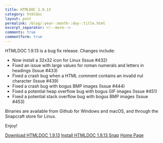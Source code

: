 ```yaml
---
title: HTMLDOC 1.9.13
category: htmldoc
layout: post
permalink: /blog/:year-:month-:day-:title.html
excerpt_separator: <!--more-->
comments: true
commentform: true
---
```


HTMLDOC 1.9.13 is a bug fix release.  Changes include:

- Now install a 32x32 icon for Linux (Issue #432)
- Fixed an issue with large values for roman numerals and letters in headings
  (Issue #433)
- Fixed a crash bug when a HTML comment contains an invalid nul character
  (Issue #439)
- Fixed a crash bug with bogus BMP images (Issue #444)
- Fixed a potential heap overflow bug with bogus GIF images (Issue #451)
- Fixed a potential stack overflow bug with bogus BMP images (Issue #453)

Binaries are available from Github for Windows and macOS, and through the
Snapcraft store for Linux.

Enjoy!

<a class="btn btn-primary" href="https://github.com/michaelrsweet/htmldoc/releases/tag/v1.9.13">Download HTMLDOC 1.9.13</a>
<a class="btn btn-default" href="https://snapcraft.io/htmldoc">Install HTMLDOC 1.9.13 Snap</a>
<a class="btn btn-default" href="/htmldoc/index.html">Home Page</a>
